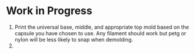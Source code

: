# Work in Progress

1. Print the universal base, middle, and appropriate top mold based on the capsule you have chosen to use. Any filament should work but petg or nylon will be less likely to snap when demolding. 
2. 

